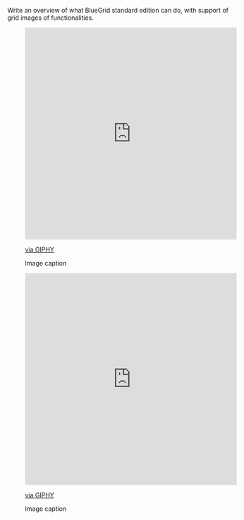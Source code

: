 Write an overview of what BlueGrid standard edition can do, with support of grid images of functionalities.
<figure markdown>
  <!-- ![Image title](https://dummyimage.com/600x400/){ width="300" } -->
  <iframe src="https://giphy.com/embed/wTgYlmxctT2O4" width="480" height="480" frameBorder="0" class="giphy-embed" allowFullScreen></iframe><p><a href="https://giphy.com/gifs/jasonclarke-penguin-wTgYlmxctT2O4">via GIPHY</a></p>
  <figcaption>Image caption</figcaption>
</figure>
<figure markdown>
  <!-- ![Image title](https://dummyimage.com/600x400/){ width="300" } -->
  <iframe src="https://giphy.com/embed/wTgYlmxctT2O4" width="480" height="480" frameBorder="0" class="giphy-embed" allowFullScreen></iframe><p><a href="https://giphy.com/gifs/jasonclarke-penguin-wTgYlmxctT2O4">via GIPHY</a></p>
  <figcaption>Image caption</figcaption>
</figure>